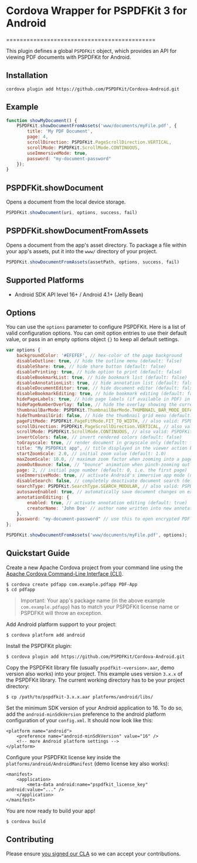<!--
 # README.md
 #
 #   PSPDFKit
 #
 #   Copyright (c) 2015-2017 PSPDFKit GmbH. All rights reserved.
 #
 #   THIS SOURCE CODE AND ANY ACCOMPANYING DOCUMENTATION ARE PROTECTED BY INTERNATIONAL COPYRIGHT LAW
 #   AND MAY NOT BE RESOLD OR REDISTRIBUTED. USAGE IS BOUND TO THE PSPDFKIT LICENSE AGREEMENT.
 #   UNAUTHORIZED REPRODUCTION OR DISTRIBUTION IS SUBJECT TO CIVIL AND CRIMINAL PENALTIES.
 #   This notice may not be removed from this file.
 # -->
# Cordova Wrapper for PSPDFKit 3 for Android
============================================

This plugin defines a global `PSPDFKit` object, which provides an API for viewing PDF documents with PSPDFKit for Android.

## Installation

	cordova plugin add https://github.com/PSPDFKit/Cordova-Android.git

## Example

```javascript
function showMyDocument() {
	PSPDFKit.showDocumentFromAssets('www/documents/myFile.pdf', {
		title: 'My PDF Document',
		page: 4,
		scrollDirection: PSPDFKit.PageScrollDirection.VERTICAL,
		scrollMode: PSPDFKit.ScrollMode.CONTINUOUS,
		useImmersiveMode: true,
		password: "my-document-password"
	});
}
```

## PSPDFKit.showDocument

Opens a document from the local device storage.

```javascript
PSPDFKit.showDocument(uri, options, success, fail)
```

## PSPDFKit.showDocumentFromAssets

Opens a document from the app's asset directory. To package a file within your app's assets, put it into the `www/` directory of your project.

```javascript
PSPDFKit.showDocumentFromAssets(assetPath, options, success, fail)
```

## Supported Platforms

* Android SDK API level 16+ / Android 4.1+ (Jelly Bean)

## Options

You can use the `options` parameter to configure PSPDFKit. Here is a list of valid configuration options. You can omit option entries to use their default value, or pass in an empty options object `{}` to keep all default settings.

```javascript
var options {
	backgroundColor: '#EFEFEF', // hex-color of the page background
	disableOutline: true, // hide the outline menu (default: false)
	disableShare: true, // hide share button (default: false)
	disablePrinting: true, // hide option to print (default: false)
	disableBookmarkList: true, // hide bookmark list (default: false)
	disableAnnotationList: true, // hide annotation list (default: false)
	disableDocumentEditor: true, // hide document editor (default: false)
	disableBookmarkEditing: true, // hide bookmark editing (default: false)
	hidePageLabels: true, // hide page labels (if available in PDF) in page overlay and thumbnail grid (default: false)  
	hidePageNumberOverlay: false, // hide the overlay showing the current page (default: false)
	thumbnailBarMode: PSPDFKit.ThumbnailBarMode.THUMBNAIL_BAR_MODE_DEFAULT, // show static thumbnail bar. Also valid: THUMBNAIL_BAR_MODE_DEFAULT, THUMBNAIL_BAR_MODE_SCROLLABLE
	hideThumbnailGrid: false, // hide the thumbnail grid menu (default: false)
	pageFitMode: PSPDFKit.PageFitMode.FIT_TO_WIDTH, // also valid: PSPDFKit.PageFitMode.FIT_TO_SCREEN
	scrollDirection: PSPDFKit.PageScrollDirection.VERTICAL, // also valid: PSPDFKit.PageScrollDirection.HORIZONTAL
	scrollMode: PSPDFKit.ScrollMode.CONTINUOUS, // also valid: PSPDFKit.ScrollMode.PER_PAGE
	invertColors: false, // invert rendered colors (default: false)
	toGrayscale: true, // render document in grayscale only (default: false)
	title: "My PSPDFKit app", // title displayed in the viewer action bar
	startZoomScale: 2.0, // initial zoom value (default: 1.0)
	maxZoomScale: 10.0, // maximum zoom factor when zooming into a page (default: 15.0)
	zoomOutBounce: false, // "bounce" animation when pinch-zooming out (default: true)
	page: 2, // initial page number (default: 0, i.e. the first page)
	useImmersiveMode: true, // activate Android's immersive app mode (default: false)
	disableSearch: false, // completely deactivate document search (default: false)
	searchType: PSPDFKit.SearchType.SEARCH_MODULAR, // also valid: PSPDFKit.SearchType.SEARCH_INLINE
	autosaveEnabled: true, // automatically save document changes on exit (default: true)
	annotationEditing: {
		enabled: true, // activate annotation editing (default: true)
		creatorName: 'John Doe' // author name written into new annotations (default: null)
	},
	password: "my-document-password" // use this to open encrypted PDF files
};

PSPDFKit.showDocumentFromAssets('www/documents/myFile.pdf', options);
```

## Quickstart Guide

Create a new Apache Cordova project from your command line using the [Apache Cordova Command-Line Interface (CLI)](https://cordova.apache.org/docs/en/5.1.1/index.html).

	$ cordova create pdfapp com.example.pdfapp PDF-App
	$ cd pdfapp

> Important: Your app's package name (in the above example `com.example.pdfapp`) has to match your PSPDFKit license name or PSPDFKit will throw an exception.

Add Android platform support to your project:

	$ cordova platform add android

Install the PSPDFKit plugin:

	$ cordova plugin add https://github.com/PSPDFKit/Cordova-Android.git

Copy the PSPDFKit library file (usually `pspdfkit-<version>.aar`, demo version also works) into your project. This example uses version `3.x.x` of the PSPDFKit library. The current working directory has to be your project directory:

	$ cp /path/to/pspdfkit-3.x.x.aar platforms/android/libs/

Set the minimum SDK version of your Android application to 16. To do so, add the `android-minSdkVersion` preference to the android platform configuration of your `config.xml`. It should now look like this:

	<platform name="android">
        <preference name="android-minSdkVersion" value="16" />
        <!-- more Android platform settings -->
    </platform>

Configure your PSPDFKit license key inside the `platforms/android/AndroidManifest` (demo license key also works):

	<manifest>
		<application>
			<meta-data android:name="pspdfkit_license_key" android:value="..." />
		</application>
	</manifest>

You are now ready to build your app!

	$ cordova build

 ## Contributing
  
 Please ensure [you signed our CLA](https://pspdfkit.com/guides/web/current/miscellaneous/contributing/) so we can accept your contributions.
 
